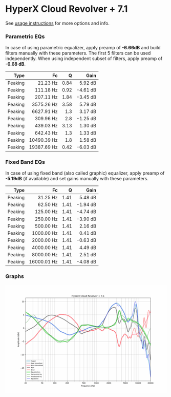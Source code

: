# HyperX Cloud Revolver + 7.1
See [usage instructions](https://github.com/jaakkopasanen/AutoEq#usage) for more options and info.

### Parametric EQs
In case of using parametric equalizer, apply preamp of **-6.66dB** and build filters manually
with these parameters. The first 5 filters can be used independently.
When using independent subset of filters, apply preamp of **-6.68 dB**.

| Type    | Fc          |    Q | Gain     |
|--------:|------------:|-----:|---------:|
| Peaking | 21.23 Hz    | 0.84 | 5.92 dB  |
| Peaking | 111.18 Hz   | 0.92 | -4.61 dB |
| Peaking | 207.11 Hz   | 1.84 | -3.45 dB |
| Peaking | 3575.26 Hz  | 3.58 | 5.79 dB  |
| Peaking | 6627.91 Hz  | 1.3  | 3.17 dB  |
| Peaking | 309.96 Hz   | 2.8  | -1.25 dB |
| Peaking | 439.03 Hz   | 3.13 | 1.30 dB  |
| Peaking | 642.43 Hz   | 1.3  | 1.33 dB  |
| Peaking | 10490.39 Hz | 1.8  | 1.58 dB  |
| Peaking | 19387.69 Hz | 0.42 | -6.03 dB |

### Fixed Band EQs
In case of using fixed band (also called graphic) equalizer, apply preamp of **-5.19dB**
(if available) and set gains manually with these parameters.

| Type    | Fc          |    Q | Gain     |
|--------:|------------:|-----:|---------:|
| Peaking | 31.25 Hz    | 1.41 | 5.48 dB  |
| Peaking | 62.50 Hz    | 1.41 | -1.94 dB |
| Peaking | 125.00 Hz   | 1.41 | -4.74 dB |
| Peaking | 250.00 Hz   | 1.41 | -3.90 dB |
| Peaking | 500.00 Hz   | 1.41 | 2.16 dB  |
| Peaking | 1000.00 Hz  | 1.41 | 0.41 dB  |
| Peaking | 2000.00 Hz  | 1.41 | -0.63 dB |
| Peaking | 4000.00 Hz  | 1.41 | 4.49 dB  |
| Peaking | 8000.00 Hz  | 1.41 | 2.51 dB  |
| Peaking | 16000.01 Hz | 1.41 | -4.08 dB |

### Graphs
![](./HyperX%20Cloud%20Revolver%20+%207.1.png)